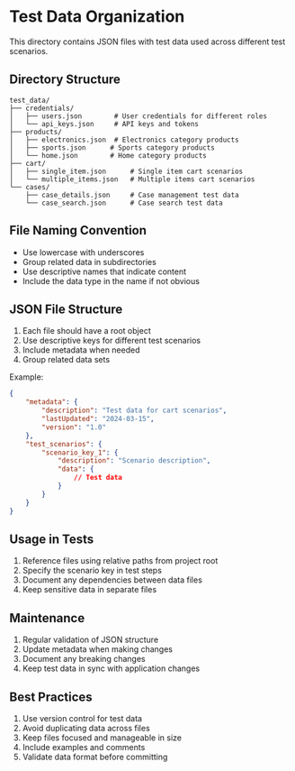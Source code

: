 # Test Data Organization

This directory contains JSON files with test data used across different test scenarios.

## Directory Structure
```
test_data/
├── credentials/
│   ├── users.json        # User credentials for different roles
│   └── api_keys.json     # API keys and tokens
├── products/
│   ├── electronics.json  # Electronics category products
│   ├── sports.json      # Sports category products
│   └── home.json        # Home category products
├── cart/
│   ├── single_item.json      # Single item cart scenarios
│   └── multiple_items.json   # Multiple items cart scenarios
└── cases/
    ├── case_details.json     # Case management test data
    └── case_search.json      # Case search test data
```

## File Naming Convention
- Use lowercase with underscores
- Group related data in subdirectories
- Use descriptive names that indicate content
- Include the data type in the name if not obvious

## JSON File Structure
1. Each file should have a root object
2. Use descriptive keys for different test scenarios
3. Include metadata when needed
4. Group related data sets

Example:
```json
{
    "metadata": {
        "description": "Test data for cart scenarios",
        "lastUpdated": "2024-03-15",
        "version": "1.0"
    },
    "test_scenarios": {
        "scenario_key_1": {
            "description": "Scenario description",
            "data": {
                // Test data
            }
        }
    }
}
```

## Usage in Tests
1. Reference files using relative paths from project root
2. Specify the scenario key in test steps
3. Document any dependencies between data files
4. Keep sensitive data in separate files

## Maintenance
1. Regular validation of JSON structure
2. Update metadata when making changes
3. Document any breaking changes
4. Keep test data in sync with application changes

## Best Practices
1. Use version control for test data
2. Avoid duplicating data across files
3. Keep files focused and manageable in size
4. Include examples and comments
5. Validate data format before committing 